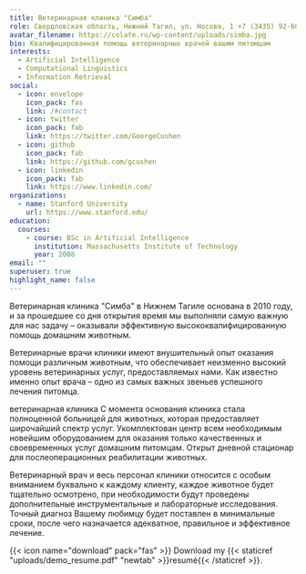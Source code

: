 ```yaml
---
title: Ветеринарная клиника "Симба"
role: Свердловская область, Нижний Тагил, ул. Носова, 1 +7 (3435) 92-60-73
avatar_filename: https://colate.ru/wp-content/uploads/simba.jpg
bio: Квалифицированная помощь ветеринарных врачей вашим питомцам
interests:
  - Artificial Intelligence
  - Computational Linguistics
  - Information Retrieval
social:
  - icon: envelope
    icon_pack: fas
    link: /#contact
  - icon: twitter
    icon_pack: fab
    link: https://twitter.com/GeorgeCushen
  - icon: github
    icon_pack: fab
    link: https://github.com/gcushen
  - icon: linkedin
    icon_pack: fab
    link: https://www.linkedin.com/
organizations:
  - name: Stanford University
    url: https://www.stanford.edu/
education:
  courses:
    - course: BSc in Artificial Intelligence
      institution: Massachusetts Institute of Technology
      year: 2008
email: ""
superuser: true
highlight_name: false
---
```

Ветеринарная клиника "Симба" в Нижнем Тагиле основана в 2010 году, и за прошедшее со дня открытия время мы выполняли самую важную для нас задачу – оказывали эффективную высококвалифицированную помощь домашним животным.

   Ветеринарные врачи клиники имеют внушительный опыт оказания помощи различным животным, что обеспечивает неизменно высокий уровень ветеринарных услуг, предоставляемых нами. Как известно именно опыт врача – одно из самых важных звеньев успешного лечения питомца.

ветеринарная клиника   С момента основания клиника стала полноценной больницей для животных, которая предоставляет широчайший спектр услуг. Укомплектован центр всем необходимым новейшим оборудованием для оказания только качественных и своевременных услуг домашним питомцам. Открыт дневной стационар для послеоперационных реабилитации животных.

   Ветеринарный врач и весь персонал клиники относится с особым вниманием буквально к каждому клиенту, каждое животное будет тщательно осмотрено, при необходимости будут проведены дополнительные инструментальные и лабораторные исследования. Точный диагноз Вашему любимцу будет поставлен в минимальные сроки, после чего назначается адекватное, правильное и эффективное лечение.

{{< icon name="download" pack="fas" >}} Download my {{< staticref "uploads/demo_resume.pdf" "newtab" >}}resumé{{< /staticref >}}.